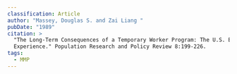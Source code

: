 ```yaml
---
classification: Article
author: "Massey, Douglas S. and Zai Liang "
pubDate: "1989"
citation: >
  "The Long-Term Consequences of a Temporary Worker Program: The U.S. Bracero
  Experience." Population Research and Policy Review 8:199-226.
tags:
  - MMP
---
```


